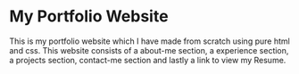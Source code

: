 # My Portfolio Website
This is my portfolio website which I have made from scratch using pure html and css. This website consists of a about-me section, a experience section, a projects section, contact-me section and lastly a link to view my Resume.
